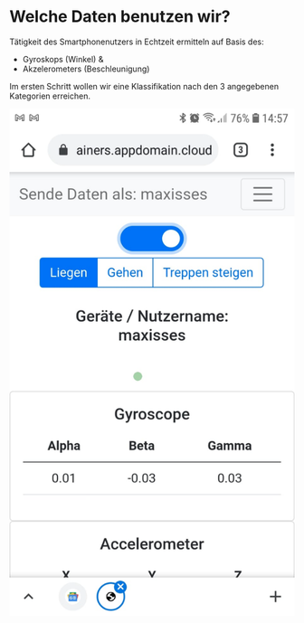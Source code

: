 # Welche Daten benutzen wir?

Tätigkeit des Smartphonenutzers in Echtzeit ermitteln auf Basis des:​

* Gyroskops \(Winkel\) &​
* Akzelerometers \(Beschleunigung\) ​

Im ersten Schritt wollen wir eine Klassifikation nach den 3 angegebenen Kategorien erreichen.

![](../../../../../.gitbook/assets/image%20%2831%29.png)

